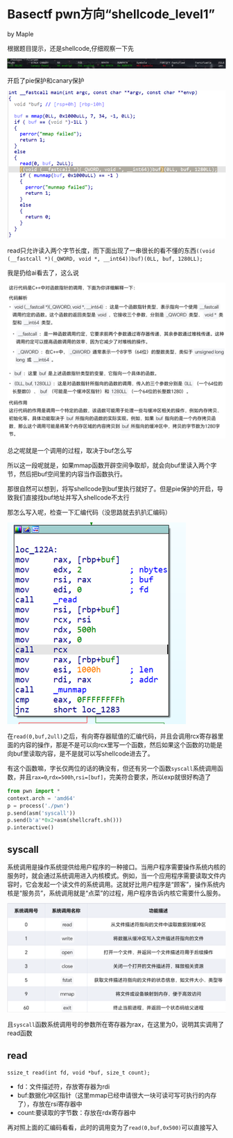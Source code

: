 # Basectf pwn方向“shellcode_level1”

by Maple

根据题目提示，还是shellcode,仔细观察一下先

![alt text](image-5.png)

开启了pie保护和canary保护

![alt text](image-6.png)

read只允许读入两个字节长度，而下面出现了一串很长的看不懂的东西`((void (__fastcall *)(_QWORD, void *, __int64))buf)(0LL, buf, 1280LL);`

我是扔给ai看去了，这么说

![alt text](image.png)

总之呢就是一个调用的过程，取决于buf怎么写

所以这一段呢就是，如果mmap函数开辟空间争取却，就会向buf里读入两个字节，然后把buf空间里的内容当作函数执行。

那很自然可以想到，将写shellcode到buf里执行就好了。但是pie保护的开启，导致我们直接找buf地址并写入shellcode不太行

那怎么写入呢，检查一下汇编代码（没思路就去扒扒汇编码）

![alt text](image-1.png)

在`read(0,buf,2ull)`之后，有向寄存器赋值的汇编代码，并且会调用rcx寄存器里面的内容的操作，那是不是可以向rcx里写一个函数，然后如果这个函数的功能是向buf里读取内容，是不是就可以写shellcode进去了。

有这个函数嘛，字长仅两位的话的确没有，但还有另一个函数`syscall`系统调用函数，并且`rax=0`,`rdx=500h`,`rsi=[buf]`，完美符合要求，所以exp就很好构造了

```python
from pwn import *
context.arch = 'amd64'
p = process('./pwn')
p.send(asm('syscall'))
p.send(b'a'*0x2+asm(shellcraft.sh()))
p.interactive()
```

## syscall

系统调用是操作系统提供给用户程序的一种接口。当用户程序需要操作系统内核的服务时，就会通过系统调用进入内核模式。例如，当一个应用程序需要读取文件内容时，它会发起一个读文件的系统调用。这就好比用户程序是“顾客”，操作系统内核是“服务员”，系统调用就是“点菜”的过程，用户程序告诉内核它需要什么服务。

![alt text](image-2.png)

且`syscall`函数系统调用号的参数所在寄存器为rax，在这里为0，说明其实调用了read函数

## read

`ssize_t read(int fd, void *buf, size_t count);`

- fd：文件描述符，存放寄存器为rdi
- buf:数据化冲区指针（这里mmap已经申请很大一块可读可写可执行的内存了），存放在rsi寄存器中
- count:要读取的字节数：存放在rdx寄存器中

再对照上面的汇编码看看，此时的调用变为了`read(0,buf,0x500)`可以直接写入